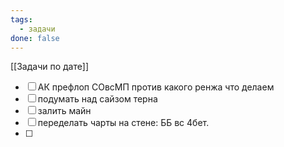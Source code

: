 ```yaml
---
tags:
  - задачи
done: false
---
```

[[Задачи по дате]]
- [ ] АК префлоп СОвсМП против какого ренжа что делаем
- [ ] подумать над сайзом терна
- [ ] залить майн
- [ ] переделать чарты на стене: ББ вс 4бет.
- [ ] 